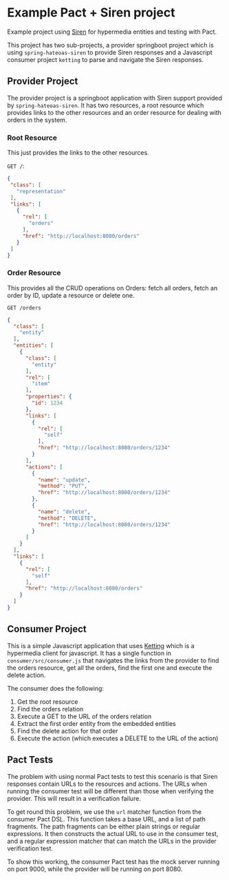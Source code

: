 # Example Pact + Siren project
Example project using [Siren](https://github.com/kevinswiber/siren) for hypermedia entities and testing with Pact.

This project has two sub-projects, a provider springboot project which is using `spring-hateoas-siren` to provide Siren
responses and a Javascript consumer project `ketting` to parse and navigate the Siren responses. 

## Provider Project

The provider project is a springboot application with Siren support provided by `spring-hateoas-siren`. It has two
resources, a root resource which provides links to the other resources and an order resource for dealing with orders
in the system.

### Root Resource

This just provides the links to the other resources.

`GET /`:

 ```json
{
  "class": [
    "representation"
  ],
  "links": [
    {
      "rel": [
        "orders"
      ],
      "href": "http://localhost:8080/orders"
    }
  ]
}
```

### Order Resource

This provides all the CRUD operations on Orders: fetch all orders, fetch an order by ID, update a resource or delete one.

`GET /orders`

```json
{
  "class": [
    "entity"
  ],
  "entities": [
    {
      "class": [
        "entity"
      ],
      "rel": [
        "item"
      ],
      "properties": {
        "id": 1234
      },
      "links": [
        {
          "rel": [
            "self"
          ],
          "href": "http://localhost:8080/orders/1234"
        }
      ],
      "actions": [
        {
          "name": "update",
          "method": "PUT",
          "href": "http://localhost:8080/orders/1234"
        },
        {
          "name": "delete",
          "method": "DELETE",
          "href": "http://localhost:8080/orders/1234"
        }
      ]
    }
  ],
  "links": [
    {
      "rel": [
        "self"
      ],
      "href": "http://localhost:8080/orders"
    }
  ]
}
```

## Consumer Project

This is a simple Javascript application that uses [Ketting](https://github.com/badgateway/ketting) which is a 
hypermedia client for javascript. It has a single function in `consumer/src/consumer.js` that navigates the links from the provider to find the
orders resource, get all the orders, find the first one and execute the delete action.

The consumer does the following:

1. Get the root resource
2. Find the orders relation
3. Execute a GET to the URL of the orders relation
4. Extract the first order entity from the embedded entities
5. Find the delete action for that order
6. Execute the action (which executes a DELETE to the URL of the action) 

## Pact Tests

The problem with using normal Pact tests to test this scenario is that Siren responses contain URLs to the resources and
actions. The URLs when running the consumer test will be different than those when verifying the provider. This will 
result in a verification failure.

To get round this problem, we use the `url` matcher function from the consumer Pact DSL. This function takes a base URL,
and a list of path fragments. The path fragments can be either plain strings or regular expressions. It then constructs
the actual URL to use in the consumer test, and a regular expression matcher that can match the URLs in the provider
verification test.

To show this working, the consumer Pact test has the mock server running on port 9000, while the provider will be running on port 8080.

